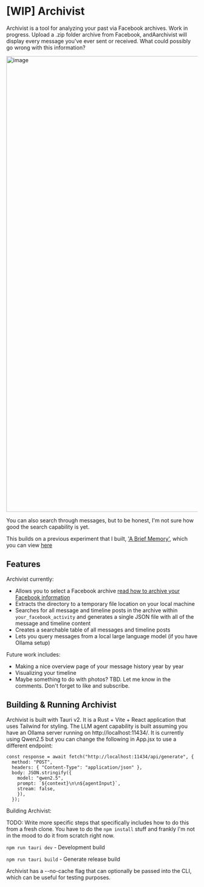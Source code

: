 # [WIP] Archivist

Archivist is a tool for analyzing your past via Facebook archives. Work in progress. Upload a .zip folder archive from Facebook, andAarchivist will display every message you've ever sent or received. What could possibly go wrong with this information?

<img width="1196" alt="image" src="https://github.com/user-attachments/assets/d8532f99-efc1-45f9-9ec2-225b0cd844ef" />

You can also search through messages, but to be honest, I'm not sure how good the search capability is yet.

This builds on a previous experiment that I built, ['A Brief Memory'](https://liverickson.com/blog/?p=503), which you can view [here](https://harvest-secretive-hydrofoil.glitch.me/)

## Features
Archivist currently:
* Allows you to select a Facebook archive [read how to archive your Facebook information](https://www.facebook.com/help/284581436192616/)
* Extracts the directory to a temporary file location on your local machine
* Searches for all message and timeline posts in the archive within `your_facebook_activity` and generates a single JSON file with all of the message and timeline content
* Creates a searchable table of all messages and timeline posts
* Lets you query messages from a local large language model (if you have Ollama setup)

Future work includes:
* Making a nice overview page of your message history year by year
* Visualizing your timeline
* Maybe something to do with photos? TBD. Let me know in the comments. Don't forget to like and subscribe.

## Building & Running Archivist

Archivist is built with Tauri v2. It is a Rust + Vite + React application that uses Tailwind for styling. The LLM agent capability is built assuming you have an Ollama server running on http://localhost:11434/. It is currently using Qwen2.5 but you can change the following in App.jsx to use a different endpoint:

```
const response = await fetch("http://localhost:11434/api/generate", {
  method: "POST",
  headers: { "Content-Type": "application/json" },
  body: JSON.stringify({
    model: "qwen2.5",
    prompt: `${context}\n\n${agentInput}`,
    stream: false,
    }),
  });
```

Building Archivist:

TODO: Write more specific steps that specifically includes how to do this from a fresh clone. You have to do the `npm install` stuff and frankly I'm not in the mood to do it from scratch right now.


```npm run tauri dev``` - Development build

```npm run tauri build``` - Generate release build

Archivist has a --no-cache flag that can optionally be passed into the CLI, which can be useful for testing purposes.
